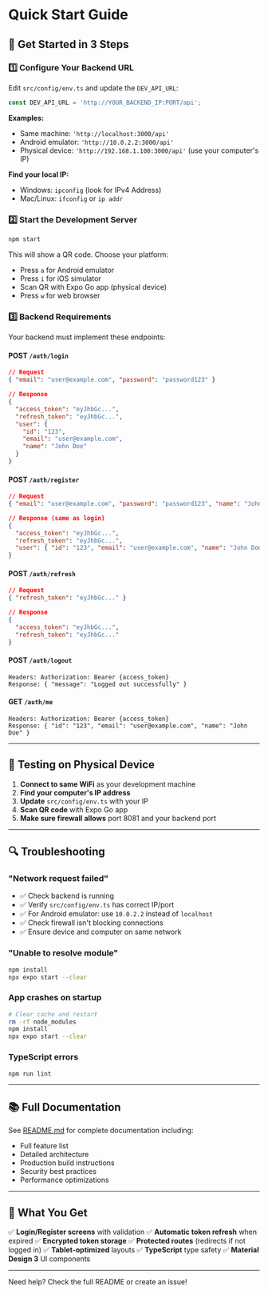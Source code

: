 # Quick Start Guide

## 🚀 Get Started in 3 Steps

### 1️⃣ Configure Your Backend URL

Edit `src/config/env.ts` and update the `DEV_API_URL`:

```typescript
const DEV_API_URL = 'http://YOUR_BACKEND_IP:PORT/api';
```

**Examples:**
- Same machine: `'http://localhost:3000/api'`
- Android emulator: `'http://10.0.2.2:3000/api'`
- Physical device: `'http://192.168.1.100:3000/api'` (use your computer's IP)

**Find your local IP:**
- Windows: `ipconfig` (look for IPv4 Address)
- Mac/Linux: `ifconfig` or `ip addr`

### 2️⃣ Start the Development Server

```bash
npm start
```

This will show a QR code. Choose your platform:
- Press `a` for Android emulator
- Press `i` for iOS simulator
- Scan QR with Expo Go app (physical device)
- Press `w` for web browser

### 3️⃣ Backend Requirements

Your backend must implement these endpoints:

#### POST `/auth/login`
```json
// Request
{ "email": "user@example.com", "password": "password123" }

// Response
{
  "access_token": "eyJhbGc...",
  "refresh_token": "eyJhbGc...",
  "user": {
    "id": "123",
    "email": "user@example.com",
    "name": "John Doe"
  }
}
```

#### POST `/auth/register`
```json
// Request
{ "email": "user@example.com", "password": "password123", "name": "John Doe" }

// Response (same as login)
{
  "access_token": "eyJhbGc...",
  "refresh_token": "eyJhbGc...",
  "user": { "id": "123", "email": "user@example.com", "name": "John Doe" }
}
```

#### POST `/auth/refresh`
```json
// Request
{ "refresh_token": "eyJhbGc..." }

// Response
{
  "access_token": "eyJhbGc...",
  "refresh_token": "eyJhbGc..."
}
```

#### POST `/auth/logout`
```
Headers: Authorization: Bearer {access_token}
Response: { "message": "Logged out successfully" }
```

#### GET `/auth/me`
```
Headers: Authorization: Bearer {access_token}
Response: { "id": "123", "email": "user@example.com", "name": "John Doe" }
```

---

## 📱 Testing on Physical Device

1. **Connect to same WiFi** as your development machine
2. **Find your computer's IP address**
3. **Update** `src/config/env.ts` with your IP
4. **Scan QR code** with Expo Go app
5. **Make sure firewall allows** port 8081 and your backend port

---

## 🔍 Troubleshooting

### "Network request failed"
- ✅ Check backend is running
- ✅ Verify `src/config/env.ts` has correct IP/port
- ✅ For Android emulator: use `10.0.2.2` instead of `localhost`
- ✅ Check firewall isn't blocking connections
- ✅ Ensure device and computer on same network

### "Unable to resolve module"
```bash
npm install
npx expo start --clear
```

### App crashes on startup
```bash
# Clear cache and restart
rm -rf node_modules
npm install
npx expo start --clear
```

### TypeScript errors
```bash
npm run lint
```

---

## 📚 Full Documentation

See [README.md](./README.md) for complete documentation including:
- Full feature list
- Detailed architecture
- Production build instructions
- Security best practices
- Performance optimizations

---

## 🎯 What You Get

✅ **Login/Register screens** with validation
✅ **Automatic token refresh** when expired
✅ **Encrypted token storage**
✅ **Protected routes** (redirects if not logged in)
✅ **Tablet-optimized** layouts
✅ **TypeScript** type safety
✅ **Material Design 3** UI components

---

Need help? Check the full README or create an issue!